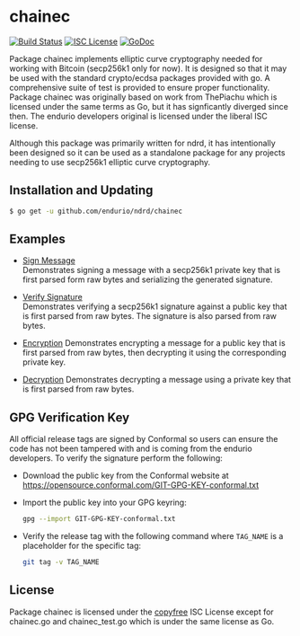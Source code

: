 chainec
=====

[![Build Status](https://travis-ci.org/endurio/ndrd.png?branch=master)](https://travis-ci.org/endurio/chainec)
[![ISC License](http://img.shields.io/badge/license-ISC-blue.svg)](http://copyfree.org)
[![GoDoc](https://godoc.org/github.com/endurio/ndrd/chainec?status.png)](http://godoc.org/github.com/endurio/ndrd/chainec)

Package chainec implements elliptic curve cryptography needed for working with
Bitcoin (secp256k1 only for now). It is designed so that it may be used with the
standard crypto/ecdsa packages provided with go.  A comprehensive suite of test
is provided to ensure proper functionality.  Package chainec was originally based
on work from ThePiachu which is licensed under the same terms as Go, but it has
signficantly diverged since then.  The endurio developers original is licensed
under the liberal ISC license.

Although this package was primarily written for ndrd, it has intentionally been
designed so it can be used as a standalone package for any projects needing to
use secp256k1 elliptic curve cryptography.

## Installation and Updating

```bash
$ go get -u github.com/endurio/ndrd/chainec
```

## Examples

* [Sign Message](http://godoc.org/github.com/endurio/ndrd/chainec#example-package--SignMessage)  
  Demonstrates signing a message with a secp256k1 private key that is first
  parsed form raw bytes and serializing the generated signature.

* [Verify Signature](http://godoc.org/github.com/endurio/ndrd/chainec#example-package--VerifySignature)  
  Demonstrates verifying a secp256k1 signature against a public key that is
  first parsed from raw bytes.  The signature is also parsed from raw bytes.

* [Encryption](http://godoc.org/github.com/endurio/ndrd/chainec#example-package--EncryptMessage)
  Demonstrates encrypting a message for a public key that is first parsed from
  raw bytes, then decrypting it using the corresponding private key.

* [Decryption](http://godoc.org/github.com/endurio/ndrd/chainec#example-package--DecryptMessage)
  Demonstrates decrypting a message using a private key that is first parsed
  from raw bytes.

## GPG Verification Key

All official release tags are signed by Conformal so users can ensure the code
has not been tampered with and is coming from the endurio developers.  To
verify the signature perform the following:

- Download the public key from the Conformal website at
  https://opensource.conformal.com/GIT-GPG-KEY-conformal.txt

- Import the public key into your GPG keyring:
  ```bash
  gpg --import GIT-GPG-KEY-conformal.txt
  ```

- Verify the release tag with the following command where `TAG_NAME` is a
  placeholder for the specific tag:
  ```bash
  git tag -v TAG_NAME
  ```

## License

Package chainec is licensed under the [copyfree](http://copyfree.org) ISC License
except for chainec.go and chainec_test.go which is under the same license as Go.

